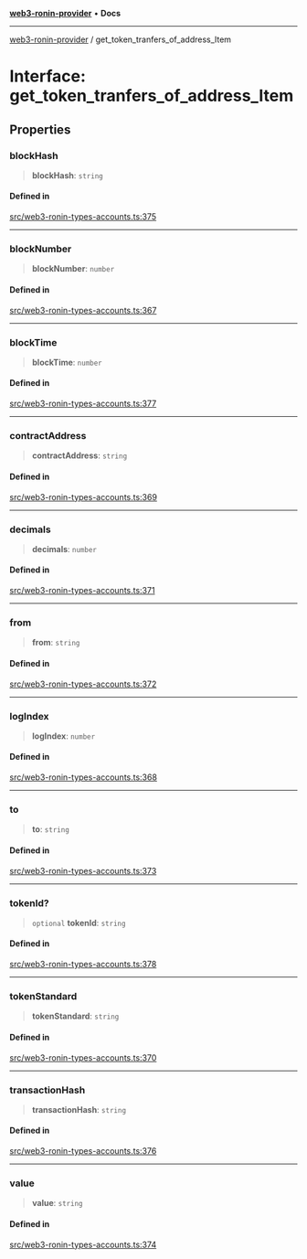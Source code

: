 [**web3-ronin-provider**](../README.md) • **Docs**

***

[web3-ronin-provider](../globals.md) / get\_token\_tranfers\_of\_address\_Item

# Interface: get\_token\_tranfers\_of\_address\_Item

## Properties

### blockHash

> **blockHash**: `string`

#### Defined in

[src/web3-ronin-types-accounts.ts:375](https://github.com/chuacw/web3-ronin-provider/blob/dab3da736520006c9aeb4dab1fb5f7a56228c341/src/web3-ronin-types-accounts.ts#L375)

***

### blockNumber

> **blockNumber**: `number`

#### Defined in

[src/web3-ronin-types-accounts.ts:367](https://github.com/chuacw/web3-ronin-provider/blob/dab3da736520006c9aeb4dab1fb5f7a56228c341/src/web3-ronin-types-accounts.ts#L367)

***

### blockTime

> **blockTime**: `number`

#### Defined in

[src/web3-ronin-types-accounts.ts:377](https://github.com/chuacw/web3-ronin-provider/blob/dab3da736520006c9aeb4dab1fb5f7a56228c341/src/web3-ronin-types-accounts.ts#L377)

***

### contractAddress

> **contractAddress**: `string`

#### Defined in

[src/web3-ronin-types-accounts.ts:369](https://github.com/chuacw/web3-ronin-provider/blob/dab3da736520006c9aeb4dab1fb5f7a56228c341/src/web3-ronin-types-accounts.ts#L369)

***

### decimals

> **decimals**: `number`

#### Defined in

[src/web3-ronin-types-accounts.ts:371](https://github.com/chuacw/web3-ronin-provider/blob/dab3da736520006c9aeb4dab1fb5f7a56228c341/src/web3-ronin-types-accounts.ts#L371)

***

### from

> **from**: `string`

#### Defined in

[src/web3-ronin-types-accounts.ts:372](https://github.com/chuacw/web3-ronin-provider/blob/dab3da736520006c9aeb4dab1fb5f7a56228c341/src/web3-ronin-types-accounts.ts#L372)

***

### logIndex

> **logIndex**: `number`

#### Defined in

[src/web3-ronin-types-accounts.ts:368](https://github.com/chuacw/web3-ronin-provider/blob/dab3da736520006c9aeb4dab1fb5f7a56228c341/src/web3-ronin-types-accounts.ts#L368)

***

### to

> **to**: `string`

#### Defined in

[src/web3-ronin-types-accounts.ts:373](https://github.com/chuacw/web3-ronin-provider/blob/dab3da736520006c9aeb4dab1fb5f7a56228c341/src/web3-ronin-types-accounts.ts#L373)

***

### tokenId?

> `optional` **tokenId**: `string`

#### Defined in

[src/web3-ronin-types-accounts.ts:378](https://github.com/chuacw/web3-ronin-provider/blob/dab3da736520006c9aeb4dab1fb5f7a56228c341/src/web3-ronin-types-accounts.ts#L378)

***

### tokenStandard

> **tokenStandard**: `string`

#### Defined in

[src/web3-ronin-types-accounts.ts:370](https://github.com/chuacw/web3-ronin-provider/blob/dab3da736520006c9aeb4dab1fb5f7a56228c341/src/web3-ronin-types-accounts.ts#L370)

***

### transactionHash

> **transactionHash**: `string`

#### Defined in

[src/web3-ronin-types-accounts.ts:376](https://github.com/chuacw/web3-ronin-provider/blob/dab3da736520006c9aeb4dab1fb5f7a56228c341/src/web3-ronin-types-accounts.ts#L376)

***

### value

> **value**: `string`

#### Defined in

[src/web3-ronin-types-accounts.ts:374](https://github.com/chuacw/web3-ronin-provider/blob/dab3da736520006c9aeb4dab1fb5f7a56228c341/src/web3-ronin-types-accounts.ts#L374)
